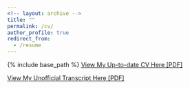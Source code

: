 ```yaml
---
<!-- layout: archive -->
title: ""
permalink: /cv/
author_profile: true
redirect_from:
  - /resume
---
```


{% include base_path %}
[View My Up-to-date CV Here [PDF]](http://yhchen07.github.io/files/CV_Final_N.pdf)<br>

[View My Unofficial Transcript Here [PDF]](http://yhchen07.github.io/files/Grades.pdf)<br>

<!-- <embed src="http://http://gitxuy.github.io/files/resume-en.pdf" width="650" height="1800" type='application/pdf'> -->

<!-- <embed src="http://http://gitxuy.github.io/files/resume-zh.pdf" width="650" height="1800" type='application/pdf'> -->
